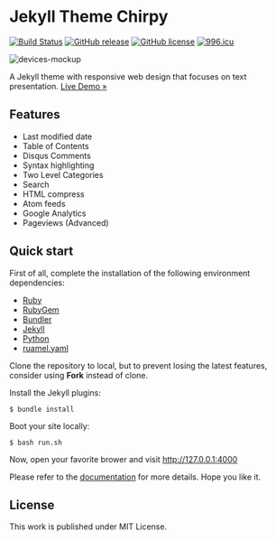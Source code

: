 # Jekyll Theme Chirpy

[![Build Status](https://travis-ci.org/cotes2020/jekyll-theme-chirpy.svg?branch=master)](https://travis-ci.org/cotes2020/jekyll-theme-chirpy)
[![GitHub release](https://img.shields.io/github/release/cotes2020/jekyll-theme-chirpy.svg)](https://github.com/cotes2020/jekyll-theme-chirpy/releases)
[![GitHub license](https://img.shields.io/github/license/cotes2020/jekyll-theme-chirpy.svg)](https://github.com/cotes2020/jekyll-theme-chirpy/blob/master/LICENSE)
[![996.icu](https://img.shields.io/badge/link-996.icu-red.svg)](https://996.icu)

![devices-mockup](assets/img/sample/devices-mockup.png)

A Jekyll theme with responsive web design that focuses on text presentation. [Live Demo »](https://chirpy.cotes.info)

## Features

* Last modified date
* Table of Contents
* Disqus Comments
* Syntax highlighting
* Two Level Categories
* Search
* HTML compress
* Atom feeds
* Google Analytics
* Pageviews (Advanced)

## Quick start

First of all, complete the installation of the following environment dependencies:

- [Ruby](https://www.ruby-lang.org/en/downloads/)
- [RubyGem](https://rubygems.org/pages/download)
- [Bundler](https://bundler.io/)
- [Jekyll](https://jekyllrb.com/)
- [Python](https://www.python.org/downloads/) 
- [ruamel.yaml](https://pypi.org/project/ruamel.yaml/)

Clone the repository to local, but to prevent losing the latest features, consider using **Fork** instead of clone. 

Install the Jekyll plugins:

```
$ bundle install
```

Boot your site locally:

```
$ bash run.sh
```

Now, open your favorite brower and visit <http://127.0.0.1:4000>

Please refer to the [documentation](https://chirpy.cotes.info/posts/getting-started/) for more details. Hope you like it.


## License

This work is published under MIT License.
